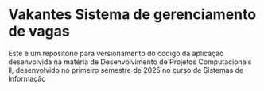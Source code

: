 # Vakantes Sistema de gerenciamento de vagas
Este é um repositório para versionamento do código da aplicação desenvolvida na matéria de Desenvolvimento de Projetos Computacionais ll, desenvolvido no primeiro semestre de 2025 no curso de Sistemas de Informação
